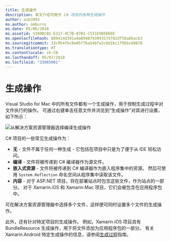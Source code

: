 ```yaml
---
title: 生成操作
description: 本文介绍可用于 C# 项目的各种生成操作
author: asb3993
ms.author: amburns
ms.date: 05/06/2018
ms.assetid: 5399BCB1-E317-4C7B-87B1-C531E985DE6E
ms.openlocfilehash: 889414d391a4a894879399317d782df58a8bacb3
ms.sourcegitcommit: 33c954fbc8e05f7ba54bfa2c0d1bc1f9bbc68876
ms.translationtype: HT
ms.contentlocale: zh-CN
ms.lasthandoff: 05/07/2018
ms.locfileid: "33865001"
---
```

# <a name="build-actions"></a>生成操作

Visual Studio for Mac 中的所有文件都有一个生成操作，用于控制生成过程中对文件执行的操作。 可通过右键单击任意文件并浏览到“生成操作”对其进行设置，如下所示：

![从解决方案资源管理器选择编译生成操作](media/projects-and-solutions-image1.png)

C# 项目的一些常见生成操作为：

* **无** - 文件不属于任何一种生成 - 它包括在项目中只是为了便于从 IDE 轻松访问。
* **编译** - 文件将被传递到 C# 编译器作为源文件。
* **嵌入式资源** - 文件将被传递到 C# 编译器作为嵌入程序集中的资源。 然后可使用 `System.Reflection` 命名空间从程序集中读取该文件。
* **内容** - 对于 ASP.NET 项目，将在部署站点时包含这些文件，作为站点的一部分。 对于 Xamarin.iOS 和 Xamarin.Mac 项目，它们会被包含在应用程序包中。

可在解决方案资源管理器中选择多个文件，这样便可同时设置多个文件的生成操作。

此外，还有针对特定项目的生成操作。 例如，Xamarin.iOS 项目具有 BundleResource 生成操作，用于将文件添加为应用程序包的一部分。 有关 Xamarin.Android 特定生成操作的信息，请参阅[生成过程](/xamarin/android/deploy-test/building-apps/build-process#Build_Actions)指南。